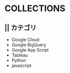 # COLLECTIONS

## || カテゴリ
- Google Cloud
- Google BigQuery
- Google App Script
- Tableau 
- Python
- javascript
